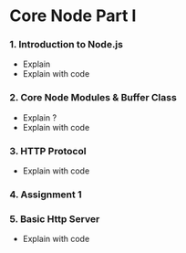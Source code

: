 # Core Node Part I
### 1. Introduction to Node.js
- Explain
- Explain with code
### 2. Core Node Modules & Buffer Class
- Explain ?
- Explain with code
### 3. HTTP Protocol
- Explain with code
### 4. Assignment 1
### 5. Basic Http Server
- Explain with code
  
